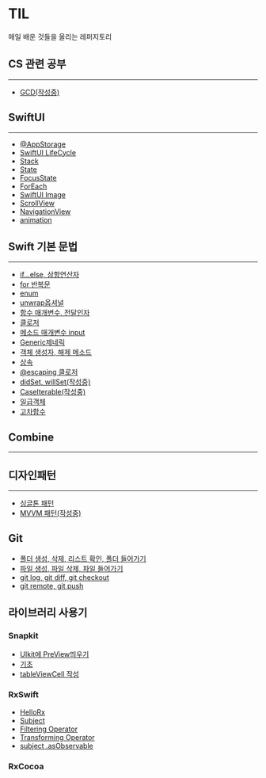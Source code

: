 # TIL
매일 배운 것들을 올리는 레퍼지토리

## CS 관련 공부
* * * 
- [GCD(작성중)]()

## SwiftUI
* * * 

- [@AppStorage](https://declan.tistory.com/31)
- [SwiftUI LifeCycle](https://declan.tistory.com/32)
- [Stack](https://github.com/ryuchanghwi/TIL/blob/main/Stack.md)
- [State](https://github.com/ryuchanghwi/TIL/blob/main/State.md)
- [FocusState](https://declan.tistory.com/35)
- [ForEach](https://declan.tistory.com/34)
- [SwiftUI Image](https://github.com/ryuchanghwi/TIL/blob/main/SwiftUI%20Image.md)
- [ScrollView](https://github.com/ryuchanghwi/TIL/blob/main/SwiftUI%20ScrollView.md)
- [NavigationView](https://github.com/ryuchanghwi/TIL/blob/main/SwiftUI%20NavigationView.md)
- [animation](https://declan.tistory.com/33)




## Swift 기본 문법
* * * 

- [if...else, 삼항연산자](https://github.com/ryuchanghwi/TIL/blob/main/%EC%A1%B0%EA%B1%B4%EB%AC%B8.md)
- [for 반복문](https://github.com/ryuchanghwi/TIL/blob/main/for%EB%B0%98%EB%B3%B5%EB%AC%B8.md)
- [enum](https://github.com/ryuchanghwi/TIL/blob/main/enum.md)
- [unwrap옵셔널](https://github.com/ryuchanghwi/TIL/blob/main/Unwrap.md)
- [함수 매개변수, 전달인자](https://github.com/ryuchanghwi/TIL/blob/main/%ED%95%A8%EC%88%98%20%EB%A7%A4%EA%B0%9C%EB%B3%80%EC%88%98,%20%EC%A0%84%EB%8B%AC%EC%9D%B8%EC%9E%90.md)
- [클로저](https://github.com/ryuchanghwi/TIL/blob/main/Closure.md)
- [메소드 매개변수 input](https://github.com/ryuchanghwi/TIL/blob/main/%EB%A9%94%EC%86%8C%EB%93%9Cinout.md)
- [Generic제네릭](https://github.com/ryuchanghwi/TIL/blob/main/Generic.md)
- [객체 생성자, 해제 메소드](https://github.com/ryuchanghwi/TIL/blob/main/%EA%B0%9D%EC%B2%B4%20%EC%83%9D%EC%84%B1%EC%9E%90,%20%ED%95%B4%EC%A0%9C%20%EB%A9%94%EC%86%8C%EB%93%9C.md)
- [상속](https://github.com/ryuchanghwi/TIL/blob/main/%EC%83%81%EC%86%8D.md)
- [@escaping 클로저](https://declan.tistory.com/37)
- [didSet, willSet(작성중)]()
- [CaseIterable(작성중)]()
- [일급객체](https://declan.tistory.com/45)
- [고차함수](https://declan.tistory.com/46)

## Combine
* * *

## 디자인패턴
* * *
- [싱글톤 패턴](https://github.com/ryuchanghwi/TIL/blob/main/%EC%8B%B1%EA%B8%80%ED%86%A4%ED%8C%A8%ED%84%B4.md)
- [MVVM 패턴(작성중)]()

## Git
- [폴더 생성, 삭제, 리스트 확인, 폴더 들어가기](https://declan.tistory.com/38)
- [파일 생성, 파일 삭제, 파일 들어가기](https://declan.tistory.com/39)
- [git log, git diff, git checkout](https://declan.tistory.com/41)
- [git remote, git push](https://declan.tistory.com/47)

## 라이브러리 사용기
### Snapkit
- [UIkit에 PreView띄우기](https://declan.tistory.com/44)
- [기초](sdf)
- [tableViewCell 작성]()
### RxSwift
- [HelloRx](https://declan.tistory.com/48)
- [Subject](https://declan.tistory.com/49)
- [Filtering Operator](https://declan.tistory.com/50)
- [Transforming Operator](https://declan.tistory.com/51)
- [subject .asObservable](https://github.com/ryuchanghwi/TIL/blob/main/subject.asObservable.md)
### RxCocoa
